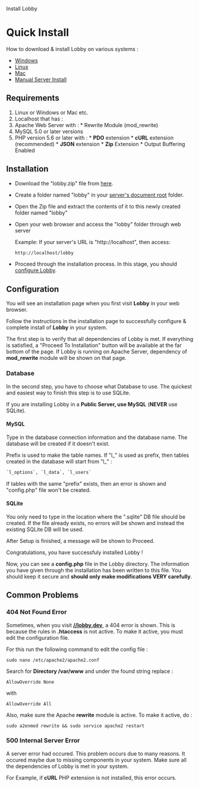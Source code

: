 Install Lobby

# Quick Install

How to download & install Lobby on various systems :

* [Windows](/docs/quick/windows)
* [Linux](/docs/quick/linux)
* [Mac](/docs/quick/mac)
* [Manual Server Install](/docs/quick/manual)

## Requirements

1. Linux or Windows or Mac etc.
2. Localhost that has :
  1. Apache Web Server with :
    * Rewrite Module (mod_rewrite)
  2. MySQL 5.0 or later versions
  3. PHP version 5.6 or later with :
    * **PDO** extension
    * **cURL** extension (recommended)
    * **JSON** extension
    * **Zip** Extension
    * Output Buffering Enabled

## Installation

* Download the "lobby.zip" file from [here](/download#direct).
* Create a folder named "lobby" in your [server's document root](http://www.karelia.com/support/sandvox/help/z/Document_Root.html) folder.
* Open the Zip file and extract the contents of it to this newly created folder named "lobby"
* Open your web browser and access the "lobby" folder through web server

  Example: If your server's URL is "http://localhost", then access:
  ```html
  http://localhost/lobby
  ```
* Proceed through the installation process. In this stage, you should [configure Lobby](#configuration).

## Configuration

You will see an installation page when you first visit **Lobby** in your web browser.

Follow the instructions in the installation page to successfully configure & complete install of **Lobby** in your system.

The first step is to verify that all dependencies of Lobby is met. If everything is satisfied, a "Proceed To Installation" button will be available at the far bottom of the page. If Lobby is running on Apache Server, dependency of **mod_rewrite** module will be shown on that page.
  
### Database
  
In the second step, you have to choose what Database to use. The quickest and easiest way to finish this step is to use SQLite.

If you are installing Lobby in a **Public Server, use MySQL** (**NEVER** use SQLite).

#### MySQL

Type in the database connection information and the database name. The database will be created if it doesn't exist.

Prefix is used to make the table names. If "l\_" is used as prefix, then tables created in the database will start from "l_" :
```sql
`l_options`, `l_data`, `l_users`
```

If tables with the same "prefix" exists, then an error is shown and "config.php" file won't be created.

#### SQLite

You only need to type in the location where the ".sqlite" DB file should be created. If the file already exists, no errors will be shown and instead the existing SQLite DB will be used.
  
After Setup is finished, a message will be shown to Proceed.

Congratulations, you have successfuly installed Lobby !

Now, you can see a **config.php** file in the Lobby directory. The information you have given through the installation has been written to this file. You should keep it secure and **should only make modifications VERY carefully**.

## Common Problems

### 404 Not Found Error

Sometimes, when you visit **[//lobby.dev](//lobby.dev)**, a 404 error is shown. This is because the rules in **.htaccess** is not active. To make it active, you must edit the configuration file.

For this run the following command to edit the config file :

```
sudo nano /etc/apache2/apache2.conf
```
Search for **Directory /var/www** and under the found string replace :

```
AllowOverride None
```
with

```
AllowOverride All
```

Also, make sure the Apache **rewrite** module is active. To make it active, do : 
```
sudo a2enmod rewrite && sudo service apache2 restart
```

### 500 Internal Server Error

A server error had occured. This problem occurs due to many reasons. It occured maybe due to missing components in your system. Make sure all the dependencies of Lobby is met in your system.

For Example, if **cURL** PHP extension is not installed, this error occurs.
